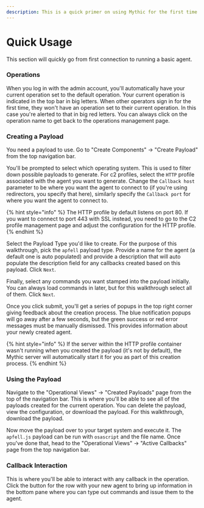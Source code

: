 ```yaml
---
description: This is a quick primer on using Mythic for the first time
---
```


# Quick Usage

This section will quickly go from first connection to running a basic agent.

### Operations

When you log in with the admin account, you'll automatically have your current operation set to the default operation. Your current operation is indicated in the top bar in big letters. When other operators sign in for the first time, they won't have an operation set to their current operation. In this case you're alerted to that in big red letters. You can always click on the operation name to get back to the operations management page.

### Creating a Payload

You need a payload to use. Go to "Create Components" -> "Create Payload" from the top navigation bar.&#x20;

You'll be prompted to select which operating system. This is used to filter down possible payloads to generate. For c2 profiles, select the `HTTP` profile associated with the agent you want to generate. Change the `Callback host` parameter to be where you want the agent to connect to (if you're using redirectors, you specify that here), similarly specify the `Callback port` for where you want the agent to connect to.&#x20;

{% hint style="info" %}
The HTTP profile by default listens on port 80. If you want to connect to port 443 with SSL instead, you need to go to the C2 profile management page and adjust the configuration for the HTTP profile.
{% endhint %}

Select the Payload Type you'd like to create. For the purpose of this walkthrough, pick the `apfell` payload type. Provide a name for the agent (a default one is auto populated) and provide a description that will auto populate the description field for any callbacks created based on this payload. Click `Next`.

Finally, select any commands you want stamped into the payload initially. You can always load commands in later, but for this walkthrough select all of them. Click `Next`.

Once you click submit, you'll get a series of popups in the top right corner giving feedback about the creation process. The blue notification popups will go away after a few seconds, but the green success or red error messages must be manually dismissed. This provides information about your newly created agent.

{% hint style="info" %}
If the server within the HTTP profile container wasn't running when you created the payload (it's not by default), the Mythic server will automatically start it for you as part of this creation process.
{% endhint %}

### Using the Payload

Navigate to the "Operational Views" -> "Created Payloads" page from the top of the navigation bar. This is where you'll be able to see all of the payloads created for the current operation. You can delete the payload, view the configuration, or download the payload. For this walkthrough, download the payload.

Now move the payload over to your target system and execute it. The `apfell.js` payload can be run with `osascript` and the file name. Once you've done that, head to the "Operational Views" -> "Active Callbacks" page from the top navigation bar.

### Callback Interaction

This is where you'll be able to interact with any callback in the operation. Click the button for the row with your new agent to bring up information in the bottom pane where you can type out commands and issue them to the agent.
